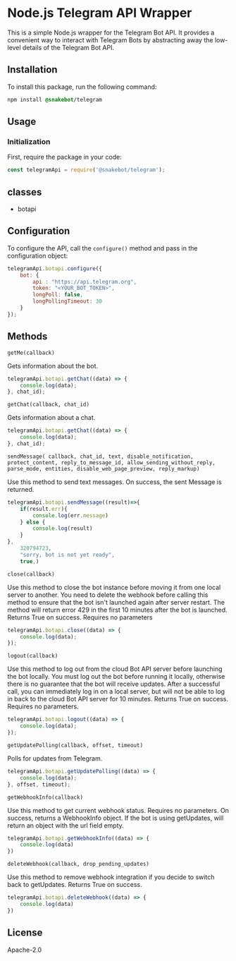 # Node.js Telegram API Wrapper
This is a simple Node.js wrapper for the Telegram Bot API. It provides a convenient way to interact with Telegram Bots by abstracting away the low-level details of the Telegram Bot API.

## Installation
To install this package, run the following command:

```css
npm install @snakebot/telegram
```

## Usage

### Initialization
First, require the package in your code:
```javascript
const telegramApi = require('@snakebot/telegram');
```

## classes
* botapi

## Configuration
To configure the API, call the `configure()` method and pass in the configuration object:

```javascript
telegramApi.botapi.configure({
    bot: {
        api : "https://api.telegram.org",
        token: "<YOUR_BOT_TOKEN>",
        longPoll: false,
        longPollingTimeout: 30
    }
});
```

## Methods
`getMe(callback)`

Gets information about the bot.

```javascript
telegramApi.botapi.getChat((data) => {
    console.log(data);
}, chat_id);
```

`getChat(callback, chat_id)`

Gets information about a chat.
```javascript
telegramApi.botapi.getChat((data) => {
    console.log(data);
}, chat_id);
```

`sendMessage(
    callback,
    chat_id,
    text,
    disable_notification,
    protect_content,
    reply_to_message_id,
    allow_sending_without_reply,
    parse_mode,
    entities,
    disable_web_page_preview,
    reply_markup)`

Use this method to send text messages. On success, the sent Message is returned.

```javascript
telegramApi.botapi.sendMessage((result)=>{
    if(result.err){
        console.log(err.message)
    } else {
        console.log(result)
    }
}, 
    320794723, 
    "sorry, bot is not yet ready",
    true,)
```

`close(callback)`

Use this method to close the bot instance before moving it from one local server to another. You need to delete the webhook before calling this method to ensure that the bot isn't launched again after server restart. The method will return error 429 in the first 10 minutes after the bot is launched. Returns True on success. Requires no parameters

```javascript
telegramApi.botapi.close((data) => {
    console.log(data);
});
```

`logout(callback)`

Use this method to log out from the cloud Bot API server before launching the bot locally. You must log out the bot before running it locally, otherwise there is no guarantee that the bot will receive updates. After a successful call, you can immediately log in on a local server, but will not be able to log in back to the cloud Bot API server for 10 minutes. Returns True on success. Requires no parameters.

```javascript
telegramApi.botapi.logout((data) => {
    console.log(data);
});
```

`getUpdatePolling(callback, offset, timeout)`

Polls for updates from Telegram.

```javascript
telegramApi.botapi.getUpdatePolling((data) => {
    console.log(data);
}, offset, timeout);
```

`getWebhookInfo(callback)`

Use this method to get current webhook status. Requires no parameters. On success, returns a WebhookInfo object. If the bot is using getUpdates, will return an object with the url field empty.

```javascript
telegramApi.botapi.getWebhookInfo((data) => {
    console.log(data)
})
```

`deleteWebhook(callback, drop_pending_updates)`

Use this method to remove webhook integration if you decide to switch back to getUpdates. Returns True on success.

```javascript
telegramApi.botapi.deleteWebhook((data) => {
    console.log(data)
})
```

## License
Apache-2.0
